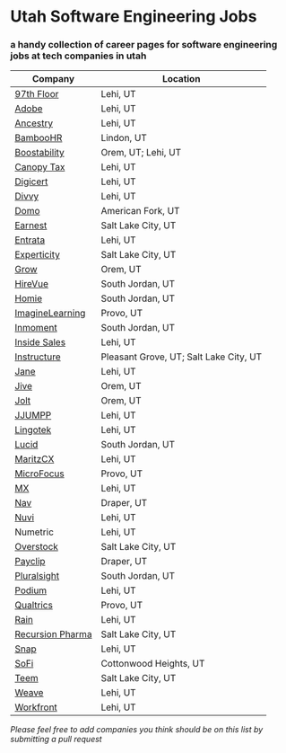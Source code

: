 # Utah Software Engineering Jobs
### a handy collection of career pages for software engineering jobs at tech companies in utah
| Company | Location |
| --- | --- |
| [97th Floor](https://97thfloor.com/careers/) | Lehi, UT |
| [Adobe](https://adobe.wd5.myworkdayjobs.com/external_university) | Lehi, UT |
| [Ancestry](https://www.ancestry.com/corporate/careers/search-jobs) | Lehi, UT|
| [BambooHR](https://www.bamboohr.com/careers/) | Lindon, UT |
| [Boostability](https://www.boostability.com/careers/#jobs) | Orem, UT; Lehi, UT |
| [Canopy Tax](https://www.canopytax.com/careers/) | Lehi, UT |
| [Digicert](https://www.digicert.com/careers/) | Lehi, UT |
| [Divvy](https://getdivvy.com/jobs/) | Lehi, UT |
| [Domo](https://www.domo.com/company/careers) | American Fork, UT |
| [Earnest](https://www.earnest.com/careers/#/overview) | Salt Lake City, UT |
| [Entrata](https://www.entrata.com/company/careers) | Lehi, UT |
| [Experticity](https://www.experticity.com/experticity-careers/) | Salt Lake City, UT |
| [Grow](https://workforcenow.adp.com/jobs/apply/posting.html?client=GrowInc&ccId=1587858689_4783&type=MP&lang=en_US) | Orem, UT|
| [HireVue](https://www.vuenation.com/jobs) | South Jordan, UT |
| [Homie](https://www.homie.com/careers) | South Jordan, UT |
| [ImagineLearning](http://www.imaginelearning.com/careers) | Provo, UT |
| [Inmoment](http://www.inmoment.com/careers/) | South Jordan, UT |
| [Inside Sales](https://www.insidesales.com/careers/open-positions-inside-sales-jobs/) | Lehi, UT |
| [Instructure](https://www.instructure.com/careers/openpositions) | Pleasant Grove, UT; Salt Lake City, UT |
| [Jane](https://jane.com/careers) | Lehi, UT |
| [Jive](https://jive.com/careers/locations/?office=44469) | Orem, UT |
| [Jolt](https://joltup.com) | Orem, UT |
| [JJUMPP](https://jjumpp.com/careers/) | Lehi, UT |
| [Lingotek](https://www.lingotek.com/careers) | Lehi, UT |
| [Lucid](https://www.golucid.co/careers/) | South Jordan, UT |
| [MaritzCX](https://maritz.wd1.myworkdayjobs.com/MaritzCX) | Lehi, UT |
| [MicroFocus](https://jobs.microfocus.com) | Provo, UT |
| [MX](https://data.mx.com/company) | Lehi, UT |
| [Nav](https://nav.bamboohr.com/jobs/) | Draper, UT |
| [Nuvi](https://www.nuvi.com/careers/) | Lehi, UT |
| Numetric | Lehi, UT |
| [Overstock](https://overstock.wd5.myworkdayjobs.com/Overstock_Careers?tid=Careers%3A05%3AWorkdayPostions%3AViewAll) | Salt Lake City, UT |
| [Payclip](https://hire.withgoogle.com/public/jobs/payclipcom) | Draper, UT |
| [Pluralsight](https://www.pluralsight.com/careers/engineering) | South Jordan, UT |
| [Podium](https://www.podium.com/company/jobs/) | Lehi, UT |
| [Qualtrics](https://www.qualtrics.com/careers/) | Provo, UT |
| [Rain](https://rain.bamboohr.com/jobs/) | Lehi, UT |
| [Recursion Pharma](https://www.recursionpharma.com/careers-home/) | Salt Lake City, UT |
| [Snap](https://www.snap.com/jobs/?locations=Lehi) | Lehi, UT |
| [SoFi](https://www.sofi.com/careers/) | Cottonwood Heights, UT |
| [Teem](https://teem.workable.com) | Salt Lake City, UT |
| [Weave](https://weave.workable.com) | Lehi, UT |
| [Workfront](https://www.workfront.com/careers/) | Lehi, UT |

*Please feel free to add companies you think should be on this list by submitting a pull request*
